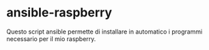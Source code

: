 # ansible-raspberry
Questo script ansible permette di installare in automatico i programmi necessario per il mio raspberry.
